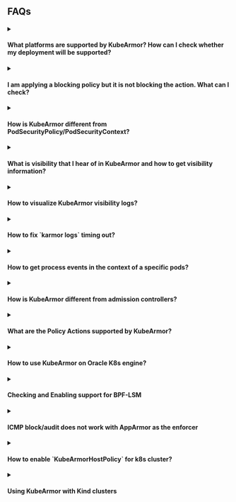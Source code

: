 ## FAQs

<details><summary><h4>What platforms are supported by KubeArmor? How can I check whether my deployment will be supported?</h4></summary>

* Please check [Support matrix for KubeArmor](support_matrix.md).
* Use `karmor probe` to check if the platform is supported.
</details>

<details><summary><h4>I am applying a blocking policy but it is not blocking the action. What can I check?</h4></summary>

### Checkout Binary Path
If the path in your process rule is not an absolute path but a symlink, policy enforcement won't work. This is because KubeArmor sees the actual executable path in events received from kernel space and is not aware about symlinks.

Policy enforcement on symbolic links like `/usr/bin/python` doesn't work and one has to specify the path of the actual executable that they link to.

### Checkout Platform Support
Check `karmor probe` output and check whether `Container Security` is false. If it is false, the KubeArmor enforcement is not supported on that platform. You should check the [KubeArmor Support Matrix](support_matrix.md) and if the platform is not listed there then raise a new issue or connect to kubearmor community of slack.

### Checkout Default Posture
If you are applying an Allow-based policies and expecting unknown actions to be blocked, please make sure to check the [default security posture](default_posture.md). The default security posture is set to Audit by default since KubeArmor v0.7.

</details>

<details><summary><h4>How is KubeArmor different from PodSecurityPolicy/PodSecurityContext?</h4></summary>

Native k8s supports specifying a security context for the pod or container. It requires one to specify native AppArmor, SELinux, seccomp policies. But there are a few problems with this approach:
* All the OS distributions do not support the LSMs consistently. For e.g, [GKE COS](https://cloud.google.com/container-optimized-os/) supports AppArmor while [Bottlerocket](https://aws.amazon.com/bottlerocket/) supports SELinux and BPF-LSM.
* The Pod Security Context expect the security profile to be specified in its native language, for instance, AppArmor profile for AppArmor. SELinux profile if SELinux is to be used. The profile language is extremely complex and this complexity could backfire i.e, it could lead to security holes.
* Security Profile updates are manual and difficult: When an app is updated, the security posture might change and it becomes difficult to manually update the native rules.
* No alerting of LSM violation on managed cloud platforms: By default LSMs send logs to kernel auditd, which is not available on most managed cloud platforms.

KubeArmor solves all the above mentioned problems.
* It maps YAML rules to LSMs (apparmor, bpf-lsm) rules so prior knowledge of different security context (native AppArmor, SELinux) is not required.
* It's easy to deploy: KubeArmor is deployed as a daemonset. Even when the application is updated, the enforcement rules are automatically applied.
* Consistent Alerting: KubeArmor handles kernel events and maps k8s metadata using ebpf.
* KubeArmor also runs in systemd mode so can directly run and protect Virtual Machines or Bare-metal machines too.
* Pod Security Context cannot leverage BPF-LSM at all today. BPF-LSM provides more programmatic control over the policy rules.
* Pod Security Context do not manage abstractions. As an example, you might have two nodes with Ubuntu, two nodes with Bottlerocket. Ubuntu, by default has AppArmor and Bottlerocket has BPF-LSM and SELinux. KubeArmor internally picks the right primitives to use for enforcement and the user do not have to bother explicitly stating what to use.
</details>

<details><summary><h4>What is visibility that I hear of in KubeArmor and how to get visibility information?</h4></summary>

KubeArmor, apart from been a policy enforcement engine also emits pod/container visibility data. It uses an eBPF-based system monitor which keeps track of process life cycles in containers and even nodes, and converts system metadata to container/node identities. This information can then be used for observability use-cases.

Sample output `karmor logs --json`:
```json
{
  "Timestamp": 1639803960,
  "UpdatedTime": "2021-12-18T05:06:00.077564Z",
  "ClusterName": "Default",
  "HostName": "pandora",
  "HostPID": 3390423,
  "PPID": 168556,
  "PID": 3390423,
  "UID": 1000,
  "PolicyName": "hsp-kubearmor-dev-proc-path-block",
  "Severity": "1",
  "Type": "MatchedHostPolicy",
  "Source": "zsh",
  "Operation": "Process",
  "Resource": "/usr/bin/sleep",
  "Data": "syscall=SYS_EXECVE",
  "Action": "Block",
  "Result": "Permission denied"
}
```
Here the log implies that the process /usr/bin/sleep execution by 'zsh' was denied on the Host using a block based host policy.

The logs are also exportable in [OpenTelemetry format](https://github.com/kubearmor/otel-adapter).

[Detailed KubeArmor events spec](kubearmor-events.md).

</details>

<details><summary><h4>How to visualize KubeArmor visibility logs?</h4></summary>

There are a couple of community maintained dashboards available at [kubearmor/kubearmor-dashboards](https://github.com/kubearmor/kubearmor-dashboards).

If you don't find an existing dashboard particular to your needs, feel free to create an issue. It would be really great if you could also contribute one!
</details>

<details><summary><h4>How to fix `karmor logs` timing out?</h4></summary>

`karmor logs` internally uses Kubernetes' client's port-forward. Port forward is not meant for long running connection and it times out if left idle. Checkout this [StackOverflow answer](https://stackoverflow.com/questions/47484312/kubectl-port-forwarding-timeout-issue) for more info.

If you want to stream logs reliably there are a couple of solutions you can try:
1. Modiy the `kubearmor` service in `kubearmor` namespace and change the service type to `NodePort`. Then run karmor with:
```bash
karmor logs --gRPC=<address of the kubearmor node-port service>
```
This will create a direct, more reliable connection with the service, without any internal port-forward.

2. If you want to stream logs to external tools (fluentd/splunk/ELK etc) checkout [Streaming KubeArmor events](https://github.com/kubearmor/kubearmor-relay-server#streaming-kubearmor-events-to-external-siem-tools).

The community has created adapters and dashboards for some of these tools which can be used out of the box or as reference for creating new adapters. Checkout the previous question for more information.

</details>

<details><summary><h4>How to get process events in the context of a specific pods?</h4></summary>  

Following command can be used to to get pod specific events:  

`karmor log --pod <pod_name>`  
`karmor log` has following filter to provide more granularity:   
```
--container - Specify container name for container specific logs
--logFilter <system|policy|all> - Filter to either receive system logs or alerts on policy violation
--logType <ContainerLog|HostLog> - Source of logs - ContainerLog: logs from containers or HostLog: logs from the host
--namespace - Specify the namespace for the running pods
--operation <Process|File|Network> - Type of logs based on process, file or network

```
</details>

<details><summary><h4>How is KubeArmor different from admission controllers?</h4></summary>   

Kubernetes admission controllers are set of extensions that acts as a gatekeeper and help govern and control Kubernetes clusters. They intercept requests to the Kubernetes API server prior to the persistence of the object into etcd.  

They can manage deployments requesting too many resources, enforce pod security policies, prevent vulnerable images from being deployed and check if the pod is running in privileged mode.  
But all these checks are done before the pods are started. Admission controllers doesn't guarantee any protection once the vulnerability is inside the cluster.  

KuberArmor protects the pods from within. It runs as a daemonset and restricts the behavior of containers at the system level. KubeArmor allows one to define security policies for the assets/resources (such as files, processes, volumes etc) within the pod/container, select those based on K8s metadata and simply apply these security policies at runtime.

It also detects any policy violations and generates audit logs with container identities. Apart from containers, KuberArmor also allows protecting the Host itself.
</details>

<details><summary><h4>What are the Policy Actions supported by KubeArmor?</h4></summary>

KubeArmor defines 3 policy actions: Allow, Block and Audit.  
**Allow**: A whitelist policy or a policy defined with `Allow` action allows only the operations defined in the policy, rest everything is blocked/audited.
**Block**: Policy defined with `Block` action blocks all the operations defined in the policy.  
**Audit**: An applied `Audit` policy doesn't block any action but instead provides alerts on policy violation. This type of policy can be used for "dry-run" before safely applying a security policy in production.  

If Block policy is used and there are no supported enforcement mechanism on the platform then the policy enforcement wouldn't be observed. But we will still be able to see the observability data for the applied Block policy, which can help us in identifying any suspicious activity.
</details>

<details>
  <summary><h4>How to use KubeArmor on Oracle K8s engine?</h4></summary>

KubeArmor supports enforcement on OKE leveraging the BPF-LSM. The default kernel for Oracle Linux 8.6 (OL 8.6) is UEK R6 kernel-uek-5.4.17-2136.307.3 which does not support BPF-LSM.

Unbreakable Enterprise Kernel Release 7 (UEK R7) is based on Linux kernel 5.15 LTS that supports BPF-LSM and it's available for Oracle Linux 8 Update 5 onwards.

### Installing UEK 7 on OL 8.6

  UEK R7 can be installed on OL 8.6 by following the easy-to-follow instructions provided here in this [Oracle Blog Post](https://blogs.oracle.com/post/uek-7-oracle-linux-8).


> Note: After upgrading to the UEK R7 you may required to enable BPF-LSM if it's not enabled by default.

</details>

<details>
  <summary><h4>Checking and Enabling support for BPF-LSM</h4></summary>


### Checking if BPF-LSM is supported in the Kernel

We check for BPF LSM Support in Kernel Config

```sh
cat /boot/config-$(uname -r) | grep -e "BPF" -e "BTF"
```

Following flags need to exist and set to `y`
```ini
CONFIG_BPF=y
CONFIG_BPF_SYSCALL=y
CONFIG_BPF_JIT=y
CONFIG_BPF_LSM=y
CONFIG_DEBUG_INFO=y
CONFIG_DEBUG_INFO_BTF=y
```

**Note**: These config could be in other places too like `/boot/config`, `/usr/src/linux-headers-$(uname -r)/.config`, `/lib/modules/$(uname -r)/config`, `/proc/config.gz`.

### Checking if BPF-LSM is enabled

- check if bpf is enabled by verifying if it is in the active lsms.

  ```sh
  $ cat /sys/kernel/security/lsm
  capability,yama,selinux,bpf
  ```
  as we can see here `bpf` is in active lsms

### Enabling BPF-LSM manually using boot configs

- Open the `/etc/default/grub` file in privileged mode.

  ```sh
  sudo vi /etc/default/grub
  ```

    
- Append the following to the `GRUB_CMDLINE_LINUX` variable and save.

  ```
  GRUB_CMDLINE_LINUX="lsm=lockdown,capability,yama,apparmor,bpf"
  ```

- Update grub config:
  ```sh
  # On Debian like systems
  sudo update-grub
  ```
  OR
  ```sh
  # On RHEL like systems
  sudo grub2-mkconfig -o /boot/grub2.cfg
  ```

- Reboot into your kernel.
   ```sh
   sudo reboot
   ```
</details>

<details><summary><h4>ICMP block/audit does not work with AppArmor as the enforcer</h4></summary>
There is some problem with AppArmor due to which ICMP rules don't work as expected.

The KubeArmor team has brought this to the attention of the [AppArmor community](https://stackoverflow.com/questions/76768503/apparmor-deny-icmp-issue) on StackOverflow and await their response.

In the same environment we've found that ICMP rules with BPFLSM work as expected.

For more such differences checkout [Enforce Feature Parity Wiki](https://github.com/kubearmor/KubeArmor/wiki/Enforcer-Feature-Parity).
</details>

<details><summary><h4>How to enable `KubeArmorHostPolicy` for k8s cluster?</h4></summary>
By default the host policies and visibility is disabled for k8s hosts.

If you use following command, `kubectl logs -n kubearmor <KUBEARMOR-POD> | grep "Started to protect"`<br>
you will see, `2023-08-21 12:58:34.641665      INFO    Started to protect containers.`<br>
This indicates that only container/pod protection is enabled.<br>
If you have hostpolicy enabled you should see something like this, `2023-08-22 18:07:43.335232      INFO    Started to protect a host and containers`<br>

One can enable the host policy by patching the daemonset (`kubectl edit daemonsets.apps -n kubearmor kubearmor`):
```diff
...
  template:
    metadata:
      annotations:
        container.apparmor.security.beta.kubernetes.io/kubearmor: unconfined
      creationTimestamp: null
      labels:
        kubearmor-app: kubearmor
    spec:
      containers:
      - args:
        - -gRPC=32767
+       - -enableKubeArmorHostPolicy
+       - -hostVisibility=process,file,network,capabilities
        env:
        - name: KUBEARMOR_NODENAME
          valueFrom:
            fieldRef:
              apiVersion: v1
              fieldPath: spec.nodeName
...
```

This will enable the `KubeArmorHostPolicy` and host based visibility for the k8s worker nodes.

</details>

<details><summary><h4>Using KubeArmor with Kind clusters</h4></summary>

KubeArmor works out of the box with Kind clusters supporting BPF-LSM. However, with AppArmor only mode, Kind cluster needs additional provisional steps. You can check if BPF-LSM is supported/enabled on your host (on which the kind cluster is to be deployed) by using following:
```
cat /sys/kernel/security/lsm
```
* If it has `bpf` in the list, then everything should work out of the box
* If it has `apparmor` in the list, then follow the steps mentioned in this FAQ.

## 1. Create Kind cluster
```sh
cat <<EOF | kind create cluster --config -
kind: Cluster
apiVersion: kind.x-k8s.io/v1alpha4
nodes:
- extraMounts:
  - hostPath: /sys/kernel/security
    containerPath: /sys/kernel/security
EOF
```

## 2. Exec into kind node & install apparmor util
```sh
docker exec -it kind-control-plane bash -c "apt update && apt install apparmor-utils -y && systemctl restart containerd"
```

The above command will install the AppArmor utilities in the kind-control-plane, we can also use this command to install these in minikube as well as in all the other docker based Kubernetes environments.

After this, exit out of the node shell and follow the [getting-started guide](https://github.com/kubearmor/KubeArmor/blob/main/getting-started/deployment_guide.md).

It might be possible that apart from the dockerized kubenetes environment AppArmor might not be available on the master node itself in the Kubernetes cluster. To check for the same you can run the below command to check for the AppArmor support in kernel config:

```
cat /boot/config-$(uname -r) | grep -e "APPARMOR"
```

Following flags need to exist and set to `y`
```ini
CONFIG_SECURITY_APPARMOR=y
```

Run the command to install apparmor:

```
apt update && apt install apparmor-utils -y
```

You need to restart your CRI in-order to make APPARMOR available as a kernel config security.

If not then we need to install AppArmor utils on the master node itself.

If the `kubearmor-relay` pod goes into CrashLoopBackOff, apply the following patch:
```sh
kubectl patch deploy -n $(kubectl get deploy -l kubearmor-app=kubearmor-relay -A -o custom-columns=:'{.metadata.namespace}',:'{.metadata.name}') --type=json -p='[{"op": "add", "path": "/spec/template/metadata/annotations/container.apparmor.security.beta.kubernetes.io~1kubearmor-relay-server", "value": "unconfined"}]'
```

</details>

